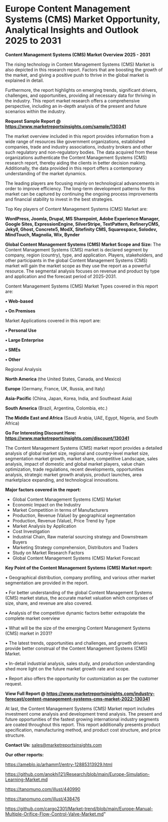# Europe Content Management Systems  (CMS) Market Opportunity, Analytical Insights and Outlook 2025 to 2031

<Strong> Content Management Systems  (CMS) Market Overview 2025 - 2031</strong>

The rising technology in Content Management Systems  (CMS) Market is also depicted in this research report. Factors that are boosting the growth of the market, and giving a positive push to thrive in the global market is explained in detail.

Furthermore, the report highlights on emerging trends, significant drivers, challenges, and opportunities, providing all necessary data for thriving in the industry. This report market research offers a comprehensive perspective, including an in-depth analysis of the present and future scenarios within the industry.

<strong>Request Sample Report @ <a href=https://www.marketreportsinsights.com/sample/130341>https://www.marketreportsinsights.com/sample/130341</a></strong>

The market overview included in this report provides information from a wide range of resources like government organizations, established companies, trade and industry associations, industry brokers and other such regulatory and non-regulatory bodies. The data acquired from these organizations authenticate the Content Management Systems  (CMS) research report, thereby aiding the clients in better decision making. Additionally, the data provided in this report offers a contemporary understanding of the market dynamics.

The leading players are focusing mainly on technological advancements in order to improve efficiency. The long-term development patterns for this market can be captured by continuing the ongoing process improvements and financial stability to invest in the best strategies.

Top Key players of Content Management Systems  (CMS) Market are:

<strong>WordPress, Joomla, Drupal, MS Sharepoint, Adobe Experience Manager, Google Sites, ExpressionEngine, SilverStripe, TextPattern, RefineryCMS, Jekyll, Ghost, Concrete5, ModX, Sitefinity CMS, Squarespace, Solodev, MindTouch, Magnolia, Wix, Bynder</strong>

<strong><b>Global Content Management Systems  (CMS) Market Scope and Size:</b></strong>
The Content Management Systems  (CMS) market is declared segment by company, region (country), type, and application. Players, stakeholders, and other participants in the global Content Management Systems  (CMS) market will gain the market scope as they use the report as a powerful resource. The segmental analysis focuses on revenue and product by type and application and the forecast period of 2025-2031.

Content Management Systems  (CMS) Market Types covered in this report are:

<strong>• Web-based

• On Premises</strong>

Market Applications covered in this report are:

<strong>• Personal Use

• Large Enterprise

• SMEs

• Other</strong> 

Regional Analysis

<strong>North America</strong> (the United States, Canada, and Mexico)

<strong>Europe</strong> (Germany, France, UK, Russia, and Italy)

<strong>Asia-Pacific</strong> (China, Japan, Korea, India, and Southeast Asia)

<strong>South America</strong> (Brazil, Argentina, Colombia, etc.)

<strong>The Middle East and Africa</strong> (Saudi Arabia, UAE, Egypt, Nigeria, and South Africa)

<strong>Go For Interesting Discount Here: <a href=https://www.marketreportsinsights.com/discount/130341>https://www.marketreportsinsights.com/discount/130341</a></strong>

The Content Management Systems  (CMS) market report provides a detailed analysis of global market size, regional and country-level market size, segmentation market growth, market share, competitive Landscape, sales analysis, impact of domestic and global market players, value chain optimization, trade regulations, recent developments, opportunities analysis, strategic market growth analysis, product launches, area marketplace expanding, and technological innovations.

<strong><b>Major factors covered in the report:</b></strong>
<ul>
  <li>Global Content Management Systems  (CMS) Market </li>
  <li>Economic Impact on the Industry</li>
  <li>Market Competition in terms of Manufacturers</li>
  <li>Production, Revenue (Value) by geographical segmentation</li>
  <li>Production, Revenue (Value), Price Trend by Type</li>
  <li>Market Analysis by Application</li>
  <li>Cost Investigation</li>
  <li>Industrial Chain, Raw material sourcing strategy and Downstream Buyers</li>
  <li>Marketing Strategy comprehension, Distributors and Traders</li>
  <li>Study on Market Research Factors</li>
  <li>Global Content Management Systems  (CMS) Market Forecast</li>
</ul>

<strong><b>Key Point of the Content Management Systems  (CMS) Market report:</b></strong>

• Geographical distribution, company profiling, and various other market segmentation are provided in the report.

• For better understanding of the global Content Management Systems  (CMS) market status, the accurate market valuation which comprises of size, share, and revenue are also covered.

• Analysis of the competitive dynamic factors better extrapolate the complete market overview

• What will be the size of the emerging Content Management Systems  (CMS) market in 2031?

• The latest trends, opportunities and challenges, and growth drivers provide better construal of the Content Management Systems  (CMS) Market.

• In-detail industrial analysis, sales study, and production understanding shed more light on the future market growth rate and scope.

• Report also offers the opportunity for customization as per the customer request.

<strong><b>View Full Report @ <a href=https://www.marketreportsinsights.com/industry-forecast/content-management-systems-cms-market-2022-130341>https://www.marketreportsinsights.com/industry-forecast/content-management-systems-cms-market-2022-130341</a></b></strong>


At last, the Content Management Systems  (CMS) Market report includes investment come analysis and development trend analysis. The present and future opportunities of the fastest growing international industry segments are coated throughout this report. This report additionally presents product specification, manufacturing method, and product cost structure, and price structure.

<strong>Contact Us:</strong>
sales@marketreportsinsights.com

<strong>Our other reports:</strong>

<a href=https://ameblo.jp/arhamm1/entry-12885313929.html>https://ameblo.jp/arhamm1/entry-12885313929.html</a>

<a href=https://github.com/anokhi121/Research/blob/main/Europe-Simulation-Learning-Market.md>https://github.com/anokhi121/Research/blob/main/Europe-Simulation-Learning-Market.md</a>

<a href=https://tanomuno.com/illust/440990>https://tanomuno.com/illust/440990</a>

<a href=https://tanomuno.com/illust/438476>https://tanomuno.com/illust/438476</a>

<a href=https://github.com/cargo2301/Market-trend/blob/main/Europe-Manual-Multiple-Orifice-Flow-Control-Valve-Market.md>https://github.com/cargo2301/Market-trend/blob/main/Europe-Manual-Multiple-Orifice-Flow-Control-Valve-Market.md</a>"
